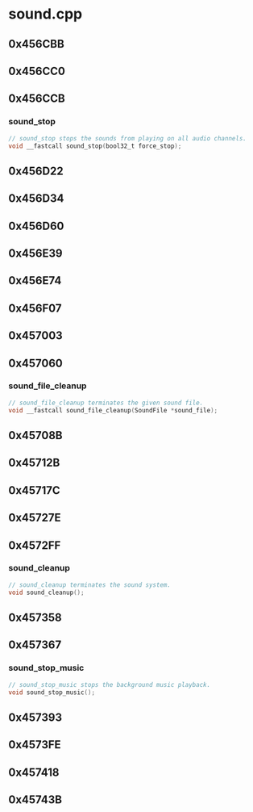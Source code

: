 # sound.cpp

## 0x456CBB

## 0x456CC0

## 0x456CCB

### sound_stop

```c
// sound_stop stops the sounds from playing on all audio channels.
void __fastcall sound_stop(bool32_t force_stop);
```

## 0x456D22

## 0x456D34

## 0x456D60

## 0x456E39

## 0x456E74

## 0x456F07

## 0x457003

## 0x457060

### sound_file_cleanup

```c
// sound_file_cleanup terminates the given sound file.
void __fastcall sound_file_cleanup(SoundFile *sound_file);
```

## 0x45708B

## 0x45712B

## 0x45717C

## 0x45727E

## 0x4572FF

### sound_cleanup

```c
// sound_cleanup terminates the sound system.
void sound_cleanup();
```

## 0x457358

## 0x457367

### sound_stop_music

```c
// sound_stop_music stops the background music playback.
void sound_stop_music();
```

## 0x457393

## 0x4573FE

## 0x457418

## 0x45743B
